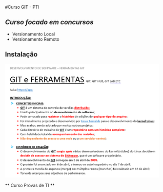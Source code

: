#Curso GIT - PTI

## _Curso focado em concursos_

 - Versionamento Local
 - Versionamento Remoto
 
## Instalação
 
![](img.png)

** Curso Provas de TI ** 
 
 

